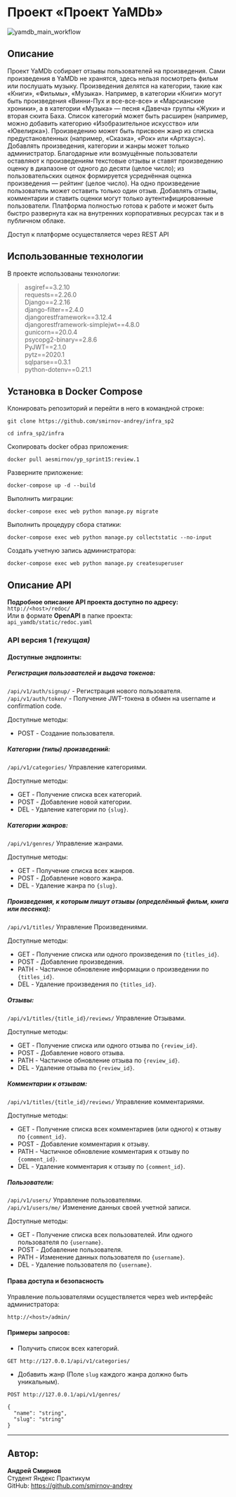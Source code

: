 # Проект «Проект YaMDb»
![yamdb_main_workflow](https://github.com/smirnov-andrey/yamdb_final/actions/workflows/yamdb_main_workflow.yml/badge.svg)
## Описание
Проект YaMDb собирает отзывы пользователей на произведения. Сами произведения в YaMDb не хранятся, здесь нельзя посмотреть фильм или послушать музыку.
Произведения делятся на категории, такие как «Книги», «Фильмы», «Музыка». Например, в категории «Книги» могут быть произведения «Винни-Пух и все-все-все» и «Марсианские хроники», а в категории «Музыка» — песня «Давеча» группы «Жуки» и вторая сюита Баха. Список категорий может быть расширен (например, можно добавить категорию «Изобразительное искусство» или «Ювелирка»).
Произведению может быть присвоен жанр из списка предустановленных (например, «Сказка», «Рок» или «Артхаус»).
Добавлять произведения, категории и жанры может только администратор.
Благодарные или возмущённые пользователи оставляют к произведениям текстовые отзывы и ставят произведению оценку в диапазоне от одного до десяти (целое число); из пользовательских оценок формируется усреднённая оценка произведения — рейтинг (целое число). На одно произведение пользователь может оставить только один отзыв.
Добавлять отзывы, комментарии и ставить оценки могут только аутентифицированные пользователи.
Платформа полностью готова к работе и может быть быстро развернута как на внутренних корпоративных ресурсах так и в публичном облаке.

Доступ к платформе осуществляется через REST API

## Использованные технологии
В проекте использованы технологии:

>asgiref==3.2.10   
requests==2.26.0   
Django==2.2.16   
django-filter==2.4.0   
djangorestframework==3.12.4   
djangorestframework-simplejwt==4.8.0   
gunicorn==20.0.4   
psycopg2-binary==2.8.6   
PyJWT==2.1.0   
pytz==2020.1   
sqlparse==0.3.1    
python-dotenv==0.21.1   


## Установка в Docker Compose
Клонировать репозиторий и перейти в него в командной строке:

```commandline
git clone https://github.com/smirnov-andrey/infra_sp2
```

```commandline
cd infra_sp2/infra
```

Скопировать docker образ приложения:

```commandline
docker pull aesmirnov/yp_sprint15:review.1
```

Разверните приложение:

```commandline
docker-compose up -d --build
```

Выполнить миграции:

```commandline
docker-compose exec web python manage.py migrate
```

Выполнить процедуру сбора статики:

```commandline
docker-compose exec web python manage.py collectstatic --no-input
```

Создать учетную запись администратора:

```commandline
docker-compose exec web python manage.py createsuperuser
```

## Описание API

**Подробное описание API проекта доступно по адресу:** `http://<host>/redoc/`  
Или в формате **OpenAPI** в папке проекта:  
`api_yamdb/static/redoc.yaml`  


### API версия 1 _(текущая)_

#### Доступные эндпоинты:

##### Регистрация пользователей и выдача токенов:

`/api/v1/auth/signup/` - Регистрация нового пользователя.  
`/api/v1/auth/token/` - Получение JWT-токена в обмен на username и confirmation code.  

Доступные методы:
- POST - Создание пользователя.  

##### Категории (типы) произведений:

`/api/v1/categories/` Управление категориями.

Доступные методы:

- GET - Получение списка всех категорий.
- POST - Добавление новой категории.
- DEL - Удаление категории по `{slug}`. 

##### Категории жанров:

`/api/v1/genres/` Управление жанрами.

Доступные методы:

- GET - Получение списка всех жанров.
- POST - Добавление нового жанра.
- DEL - Удаление жанра по `{slug}`.

##### Произведения, к которым пишут отзывы (определённый фильм, книга или песенка):

`/api/v1/titles/` Управление Произведениями.

Доступные методы:

- GET - Получение списка или одного произведения по `{titles_id}`.
- POST - Добавление произведения.
- PATH - Частичное обновление информации о произведении по `{titles_id}`.
- DEL - Удаление произведения по `{titles_id}`.

##### Отзывы:

`/api/v1/titles/{title_id}/reviews/` Управление Отзывами.

Доступные методы:

- GET - Получение списка или одного отзыва по `{review_id}`.
- POST - Добавление нового отзыва.
- PATH - Частичное обновление отзыва по `{review_id}`.
- DEL - Удаление отзыва по `{review_id}`.

##### Комментарии к отзывам:

`/api/v1/titles/{title_id}/reviews/` Управление комментариями.

Доступные методы:

- GET - Получение списка всех комментариев (или одного) к отзыву по `{comment_id}`.
- POST - Добавление комментария к отзыву.
- PATH - Частичное обновление комментария к отзыву по `{comment_id}`.
- DEL - Удаление комментария к отзыву по `{comment_id}`.

##### Пользователи:

`/api/v1/users/` Управление пользователями.  
`/api/v1/users/me/` Изменение данных своей учетной записи.

Доступные методы:

- GET - Получение списка всех пользователей. Или одного пользователя по `{username}`.
- POST - Добавление пользователя.
- PATH - Изменение данных пользователя по `{username}`.
- DEL - Удаление пользователя по `{username}`.

#### Права доступа и безопасность

Управление пользователями осуществляется через web интерфейс администратора:  

`http://<host>/admin/` 

#### Примеры запросов:

- Получить список всех категорий.  

```http request
GET http://127.0.0.1/api/v1/categories/
```

- Добавить жанр (Поле `slug` каждого жанра должно быть уникальным).  
 
```http request
POST http://127.0.0.1/api/v1/genres/
```
```
{
  "name": "string",
  "slug": "string"
}
```
--------------------------------------------------------------------------
## Автор:

**Андрей Смирнов**  
Студент Яндекс Практикум   
GitHub: https://github.com/smirnov-andrey

